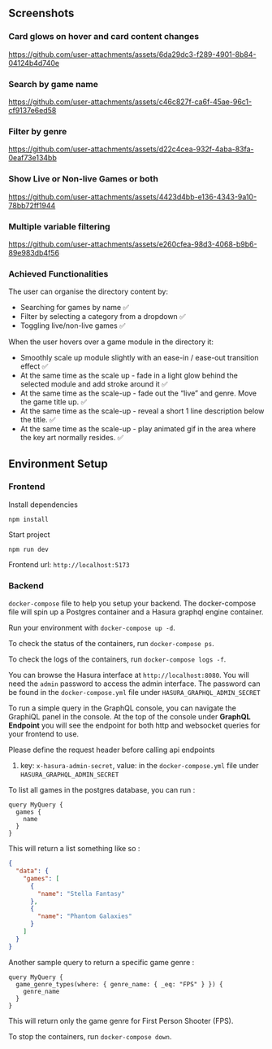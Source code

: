 ## Screenshots

### Card glows on hover and card content changes



https://github.com/user-attachments/assets/6da29dc3-f289-4901-8b84-04124b4d740e


### Search by game name


https://github.com/user-attachments/assets/c46c827f-ca6f-45ae-96c1-cf9137e6ed58


### Filter by genre


https://github.com/user-attachments/assets/d22c4cea-932f-4aba-83fa-0eaf73e134bb


### Show Live or Non-live Games or both


https://github.com/user-attachments/assets/4423d4bb-e136-4343-9a10-78bb72ff1944


### Multiple variable filtering


https://github.com/user-attachments/assets/e260cfea-98d3-4068-b9b6-89e983db4f56


### Achieved Functionalities

The user can organise the directory content by:

- Searching for games by name ✅
- Filter by selecting a category from a dropdown ✅
- Toggling live/non-live games ✅

When the user hovers over a game module in the directory it:

- Smoothly scale up module slightly with an ease-in / ease-out transition effect ✅
- At the same time as the scale up - fade in a light glow behind the selected module and add stroke around it ✅
- At the same time as the scale-up - fade out the “live” and genre. Move the game title up. ✅
- At the same time as the scale-up - reveal a short 1 line description below the title. ✅
- At the same time as the scale-up - play animated gif in the area where the key art normally resides. ✅

## Environment Setup

### Frontend

Install dependencies

`npm install`

Start project

`npm run dev`

Frontend url: `http://localhost:5173`

### Backend

`docker-compose` file to help you setup your backend. The docker-compose file will spin up a Postgres container and a Hasura graphql engine container.

Run your environment with `docker-compose up -d`.

To check the status of the containers, run `docker-compose ps`.

To check the logs of the containers, run `docker-compose logs -f`.

You can browse the Hasura interface at `http://localhost:8080`. You will need the `admin` password to access the admin interface. The password can be found in the `docker-compose.yml` file under `HASURA_GRAPHQL_ADMIN_SECRET`

To run a simple query in the GraphQL console, you can navigate the GraphiQL panel in the console. At the top of the console under **GraphQL Endpoint** you will see the endpoint for both http and websocket queries for your frontend to use.

Please define the request header before calling api endpoints

1. key: `x-hasura-admin-secret`, value: in the `docker-compose.yml` file under `HASURA_GRAPHQL_ADMIN_SECRET`

To list all games in the postgres database, you can run :

```gql
query MyQuery {
  games {
    name
  }
}
```

This will return a list something like so :

```json
{
  "data": {
    "games": [
      {
        "name": "Stella Fantasy"
      },
      {
        "name": "Phantom Galaxies"
      }
    ]
  }
}
```

Another sample query to return a specific game genre :

```gql
query MyQuery {
  game_genre_types(where: { genre_name: { _eq: "FPS" } }) {
    genre_name
  }
}
```

This will return only the game genre for First Person Shooter (FPS).

To stop the containers, run `docker-compose down`.
